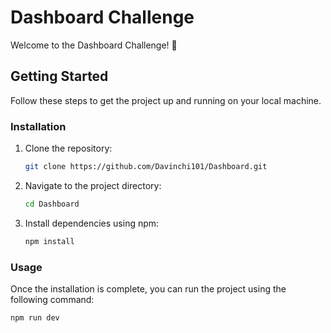 # Dashboard Challenge

Welcome to the Dashboard Challenge! 🚀

## Getting Started

Follow these steps to get the project up and running on your local machine.

### Installation

1. Clone the repository:

    ```bash
    git clone https://github.com/Davinchi101/Dashboard.git
    ```

2. Navigate to the project directory:

    ```bash
    cd Dashboard
    ```

3. Install dependencies using npm:

    ```bash
    npm install
    ```

### Usage

Once the installation is complete, you can run the project using the following command:

```bash
npm run dev
